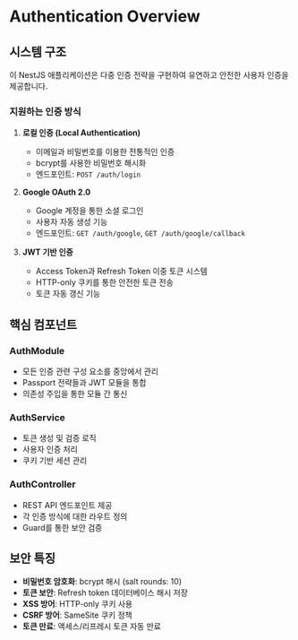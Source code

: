 # Authentication Overview

## 시스템 구조

이 NestJS 애플리케이션은 다중 인증 전략을 구현하여 유연하고 안전한 사용자 인증을 제공합니다.

### 지원하는 인증 방식

1. **로컬 인증 (Local Authentication)**
   - 이메일과 비밀번호를 이용한 전통적인 인증
   - bcrypt를 사용한 비밀번호 해시화
   - 엔드포인트: `POST /auth/login`

2. **Google OAuth 2.0**
   - Google 계정을 통한 소셜 로그인
   - 사용자 자동 생성 기능
   - 엔드포인트: `GET /auth/google`, `GET /auth/google/callback`

3. **JWT 기반 인증**
   - Access Token과 Refresh Token 이중 토큰 시스템
   - HTTP-only 쿠키를 통한 안전한 토큰 전송
   - 토큰 자동 갱신 기능

## 핵심 컴포넌트

### AuthModule
- 모든 인증 관련 구성 요소를 중앙에서 관리
- Passport 전략들과 JWT 모듈을 통합
- 의존성 주입을 통한 모듈 간 통신

### AuthService
- 토큰 생성 및 검증 로직
- 사용자 인증 처리
- 쿠키 기반 세션 관리

### AuthController
- REST API 엔드포인트 제공
- 각 인증 방식에 대한 라우트 정의
- Guard를 통한 보안 검증

## 보안 특징

- **비밀번호 암호화**: bcrypt 해시 (salt rounds: 10)
- **토큰 보안**: Refresh token 데이터베이스 해시 저장
- **XSS 방어**: HTTP-only 쿠키 사용
- **CSRF 방어**: SameSite 쿠키 정책
- **토큰 만료**: 액세스/리프레시 토큰 자동 만료